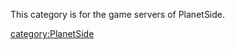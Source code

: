 This category is for the game servers of PlanetSide.

[category:PlanetSide](category:PlanetSide "wikilink")